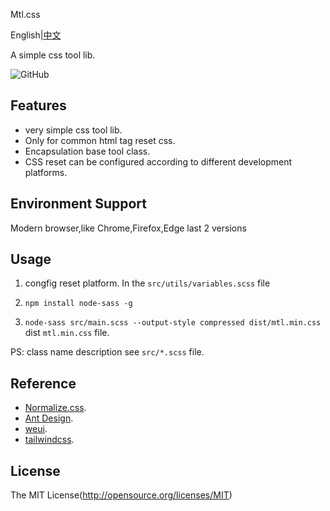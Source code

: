 Mtl.css

English|[中文](README-zh.md)

A simple css tool lib.

![GitHub](https://img.shields.io/github/license/Srooter/Mtl-css)

## Features

- very simple css tool lib.
- Only for common html tag reset css.
- Encapsulation base tool class.
- CSS reset can be configured according to different development platforms.

## Environment Support

Modern browser,like Chrome,Firefox,Edge last 2 versions

## Usage

1. congfig reset platform. In the `src/utils/variables.scss` file

2. `npm install node-sass -g`

3. `node-sass src/main.scss --output-style compressed dist/mtl.min.css` dist `mtl.min.css` file.

PS: class name description see `src/*.scss` file.

## Reference

- [Normalize.css](https://necolas.github.io/normalize.css/).
- [Ant Design](https://ant.design/index-cn).
- [weui](https://weui.io/).
- [tailwindcss](https://tailwindcss.com/).

## License

The MIT License(http://opensource.org/licenses/MIT)
